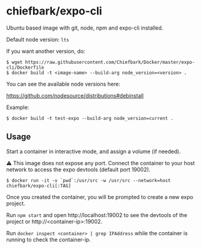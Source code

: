 # chiefbark/expo-cli

Ubuntu based image with git, node, npm and expo-cli installed.

Default node version: `lts`

If you want another version, do:

```
$ wget https://raw.githubusercontent.com/Chiefbark/Docker/master/expo-cli/Dockerfile
$ docker build -t <image-name> --build-arg node_version=<version> .
```

You can see the available node versions here:

https://github.com/nodesource/distributions#debinstall

Example:
```
$ docker build -t test-expo --build-arg node_version=current .
```

## Usage

Start a container in interactive mode, and assign a volume (if needed).

⚠ This image does not expose any port. Connect the container to your host network to access the expo devtools (default port 19002).

```
$ docker run -it -v `pwd`:/usr/src -w /usr/src --network=host chiefbark/expo-cli[:TAG]
```

Once you created the container, you will be prompted to create a new expo project.

Run `npm start` and open http://localhost:19002 to see the devtools of the project or http://&lt;container-ip&gt;:19002.

Run `docker inspect <container> | grep IPAddress` while the container is running to check the container-ip.